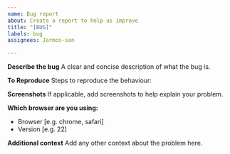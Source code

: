 ```yaml
---
name: Bug report
about: Create a report to help us improve
title: "[BUG]"
labels: bug
assignees: Jarmos-san

---
```


**Describe the bug**
A clear and concise description of what the bug is.

**To Reproduce**
Steps to reproduce the behaviour:

**Screenshots**
If applicable, add screenshots to help explain your problem.

**Which browser are you using:**

- Browser [e.g. chrome, safari]
- Version [e.g. 22]

**Additional context**
Add any other context about the problem here.

